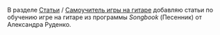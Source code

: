 В разделе [Статьи](/index.html) / [Самоучитель игры на гитаре](/posts?00970713617) добавляю статьи по обучению игре на гитаре из программы *Songbook* (Песенник) от Александра Руденко.